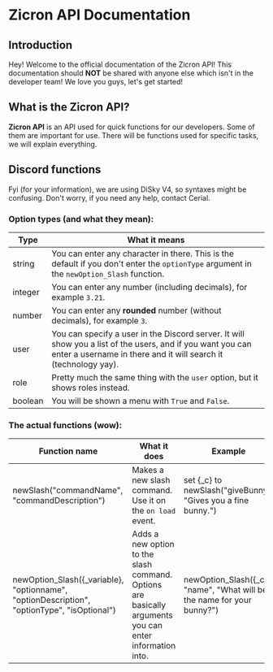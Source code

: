 # Zicron API Documentation

## Introduction

Hey! Welcome to the official documentation of the Zicron API!
This documentation should **NOT** be shared with anyone else which isn't in the developer team!
We love you guys, let's get started!

## What is the Zicron API?

**Zicron API** is an API used for quick functions for our developers. Some of them are important for use.
There will be functions used for specific tasks, we will explain everything.

## Discord functions

Fyi (for your information), we are using DiSky V4, so syntaxes might be confusing. Don't worry, if you need any help, contact Cerial.

### Option types (and what they mean):

|Type|What it means|
|----|-------------|
|string|You can enter any character in there. This is the default if you don't enter the `optionType` argument in the `newOption_Slash` function.|
|integer|You can enter any number (including decimals), for example `3.21`.|
|number|You can enter any **rounded** number (without decimals), for example `3`.|
|user|You can specify a user in the Discord server. It will show you a list of the users, and if you want you can enter a username in there and it will search it (technology yay).|
|role|Pretty much the same thing with the `user` option, but it shows roles instead.
|boolean|You will be shown a menu with `True` and `False`.

### The actual functions (wow):

|Function name|What it does|Example|Notes|
|-------------|------------|-------|-----|
|newSlash("commandName", "commandDescription")|Makes a new slash command. Use it on the `on load` event.|set {_c} to newSlash("giveBunny", "Gives you a fine bunny.")|None|
|newOption_Slash({_variable}, "optionname", "optionDescription", "optionType", "isOptional")|Adds a new option to the slash command. Options are basically arguments you can enter information into.|newOption_Slash({_c}, "name", "What will be the name for your bunny?")|1. For the `optionType` argument, you don't have to enter anything in there, it will default to `string` option. |
